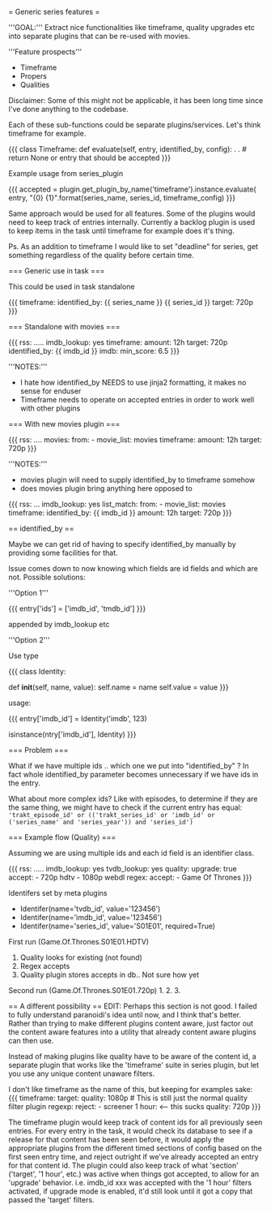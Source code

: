 = Generic series features =

'''GOAL:''' Extract nice functionalities like timeframe, quality upgrades etc into separate plugins that can be re-used with movies.

'''Feature prospects'''

* Timeframe
* Propers
* Qualities

Disclaimer: Some of this might not be applicable, it has been long time since I've done anything to the codebase.

Each of these sub-functions could be separate plugins/services. Let's think timeframe for example.


{{{
class Timeframe:
  def evaluate(self, entry, identified_by, config):
     .
     .
     # return None or entry that should be accepted
}}}


Example usage from series_plugin

{{{
accepted = plugin.get_plugin_by_name('timeframe').instance.evaluate(
    entry, "{0} {1}".format(series_name, series_id, timeframe_config)
}}}


Same approach would be used for all features. Some of the plugins would need to keep track of entries internally. Currently a backlog plugin is used to keep items in the task until timeframe for example does it's thing.

Ps. As an addition to timeframe I would like to set "deadline" for series, get something regardless of the quality before certain time.

=== Generic use in task ===

This could be used in task standalone

{{{
timeframe:
  identified_by: {{ series_name }} {{ series_id }}
  target: 720p
}}}


=== Standalone with movies ===

{{{
rss: .....
imdb_lookup: yes
timeframe: 
  amount: 12h
  target: 720p
  identified_by: {{ imdb_id }}
imdb:
  min_score: 6.5
}}}
 
'''NOTES:''' 

* I hate how identified_by NEEDS to use jinja2 formatting, it makes no sense for enduser
* Timeframe needs to operate on accepted entries in order to work well with other plugins

=== With new movies plugin ===

{{{
rss: ....
movies:
  from:
    - movie_list: movies
  timeframe:
    amount: 12h
    target: 720p
}}}

'''NOTES:''' 

* movies plugin will need to supply identified_by to timeframe somehow
* does movies plugin bring anything here opposed to

{{{
rss: ...
imdb_lookup: yes
list_match:
  from:
    - movie_list: movies
timeframe:
  identified_by: {{ imdb_id }}
  amount: 12h
  target: 720p
}}}

== identified_by ==

Maybe we can get rid of having to specify identified_by manually by providing some facilities for that.

Issue comes down to now knowing which fields are id fields and which are not. Possible solutions:

'''Option 1'''

{{{
entry['ids'] = ['imdb_id', 'tmdb_id']
}}}

appended by imdb_lookup etc


'''Option 2'''

Use type

{{{
class Identity:
  
   def __init__(self, name, value):
     self.name = name
     self.value = value
}}}

usage:

{{{
entry['imdb_id'] = Identity('imdb', 123)

isinstance(ntry['imdb_id'], Identity)
}}}

=== Problem ===

What if we have multiple ids .. which one we put into "identified_by" ? In fact whole identified_by parameter becomes unnecessary if we have ids in the entry.

What about more complex ids? Like with episodes, to determine if they are the same thing, we might have to check if the current entry has equal: `'trakt_episode_id' or (('trakt_series_id' or 'imdb_id' or ('series_name' and 'series_year')) and 'series_id')`

=== Example flow (Quality) ===

Assuming we are using multiple ids and each id field is an identifier class. 

{{{
rss: .....
imdb_lookup: yes
tvdb_lookup: yes
quality:
  upgrade: true
  accept:
    - 720p hdtv
    - 1080p webdl
regex:
  accept:
      - Game Of Thrones
}}}
 
Identifers set by meta plugins

- Identifer(name='tvdb_id', value='123456')
- Identifer(name='imdb_id', value='123456')
- Identifer(name='series_id', value='S01E01', required=True)

First run (Game.Of.Thrones.S01E01.HDTV)
1. Quality looks for existing (not found)
2. Regex accepts
3. Quality plugin stores accepts in db.. Not sure how yet


Second run (Game.Of.Thrones.S01E01.720p)
1.
2.
3.

== A different possibility ==
EDIT: Perhaps this section is not good. I failed to fully understand paranoidi's idea until now, and I think that's better. Rather than trying to make different plugins content aware, just factor out the content aware features into a utility that already content aware plugins can then use.

Instead of making plugins like quality have to be aware of the content id, a separate plugin that works like the 'timeframe' suite in series plugin, but let you use any unique content unaware filters.

I don't like timeframe as the name of this, but keeping for examples sake:
{{{
timeframe:
  target:
    quality: 1080p  # This is still just the normal quality filter plugin
    regexp:
      reject:
        - screener
  1 hour: <-- this sucks
    quality: 720p
}}}

The timeframe plugin would keep track of content ids for all previously seen entries. For every entry in the task, it would check its database to see if a release for that content has been seen before, it would apply the appropriate plugins from the different timed sections of config based on the first seen entry time, and reject outright if we've already accepted an entry for that content id. The plugin could also keep track of what 'section' ('target', '1 hour', etc.) was active when things got accepted, to allow for an 'upgrade' behavior. i.e. imdb_id xxx was accepted with the '1 hour' filters activated, if upgrade mode is enabled, it'd still look until it got a copy that passed the 'target' filters.